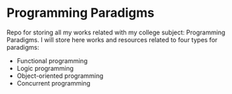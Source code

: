 # Programming Paradigms
Repo for storing all my works related with my college subject: Programming Paradigms. I will store here works and resources related to four types for paradigms:
  - Functional programming
  - Logic programming
  - Object-oriented programming
  - Concurrent programming
 
